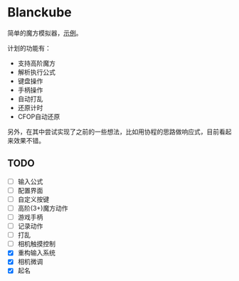 # Blanckube

简单的魔方模拟器，[示例](https://edgesider.github.io/blanckube/dist/index.html)。

计划的功能有：

- 支持高阶魔方
- 解析执行公式
- 键盘操作
- 手柄操作
- 自动打乱
- 还原计时
- CFOP自动还原

另外，在其中尝试实现了之前的一些想法，比如用协程的思路做响应式，目前看起来效果不错。

## TODO

- [ ] 输入公式
- [ ] 配置界面
- [ ] 自定义按键
- [ ] 高阶(3+)魔方动作
- [ ] 游戏手柄
- [ ] 记录动作
- [ ] 打乱
- [ ] 相机触摸控制
- [x] 重构输入系统
- [x] 相机微调
- [x] 起名
